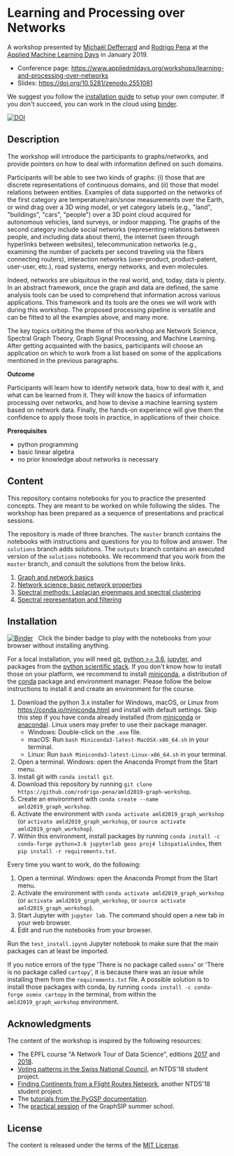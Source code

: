 # Learning and Processing over Networks

A workshop presented by [Michaël Defferrard](http://deff.ch) and [Rodrigo Pena](https://rodrigo-pena.github.io) at the [Applied Machine Learning Days](https://www.appliedmldays.org) in January 2019.

* Conference page: <https://www.appliedmldays.org/workshops/learning-and-processing-over-networks>
* Slides: <https://doi.org/10.5281/zenodo.2551081>

We suggest you follow the [installation guide](#installation) to setup your own computer.
If you don't succeed, you can work in the cloud using [binder].

[![DOI](https://zenodo.org/badge/167394811.svg)](https://zenodo.org/badge/latestdoi/167394811)

## Description

The workshop will introduce the participants to graphs/networks, and provide pointers on how to deal with information defined on such domains.

Participants will be able to see two kinds of graphs: (i) those that are discrete representations of continuous domains, and (ii) those that model relations between entities.
Examples of data supported on the networks of the first category are temperature/rain/snow measurements over the Earth, or wind drag over a 3D wing model, or yet category labels (e.g., "land", "buildings", "cars", "people") over a 3D point cloud acquired for autonomous vehicles, land surveys, or indoor mapping.
The graphs of the second category include social networks (representing relations between people, and including data about them), the internet (seen through hyperlinks between websites), telecommunication networks (e.g., examining the number of packets per second traveling via the fibers connecting routers), interaction networks (user-product, product-patent, user-user, etc.), road systems, energy networks, and even molecules.

Indeed, networks are ubiquitous in the real world, and, today, data is plenty. In an abstract framework, once the graph and data are defined, the same analysis tools can be used to comprehend that information across various applications. This framework and its tools are the ones we will work with during this workshop. The proposed processing pipeline is versatile and can be fitted to all the examples above, and many more.

The key topics orbiting the theme of this workshop are Network Science, Spectral Graph Theory, Graph Signal Processing, and Machine Learning. After getting acquainted with the basics, participants will choose an application on which to work from a list based on some of the applications mentioned in the previous paragraphs.

**Outcome**

Participants will learn how to identify network data, how to deal with it, and what can be learned from it. They will know the basics of information processing over networks, and how to devise a machine learning system based on network data. Finally, the hands-on experience will give them the confidence to apply those tools in practice, in applications of their choice.

**Prerequisites**

* python programming
* basic linear algebra
* no prior knowledge about networks is necessary

## Content

This repository contains notebooks for you to practice the presented concepts.
They are meant to be worked on while following the slides.
The workshop has been prepared as a sequence of presentations and practical sessions.

The repository is made of three branches.
The `master` branch contains the notebooks with instructions and questions for you to follow and answer.
The `solutions` branch adds solutions.
The `outputs` branch contains an executed version of the `solutions` notebooks.
We recommend that you work from the `master` branch, and consult the solutions from the below links.

1. [Graph and network basics][basics]
1. [Network science: basic network properties][properties]
1. [Spectral methods: Laplacian eigenmaps and spectral clustering][spectral]
1. [Spectral representation and filtering][filters]

[basics]: https://nbviewer.jupyter.org/github/rodrigo-pena/amld2019-graph-workshop/blob/outputs/notebooks/01_basics.ipynb
[properties]: https://nbviewer.jupyter.org/github/rodrigo-pena/amld2019-graph-workshop/blob/outputs/notebooks/02_properties.ipynb
[spectral]: https://nbviewer.jupyter.org/github/rodrigo-pena/amld2019-graph-workshop/blob/outputs/notebooks/03_spectral.ipynb
[filters]: https://nbviewer.jupyter.org/github/rodrigo-pena/amld2019-graph-workshop/blob/outputs/notebooks/04_filters.ipynb

## Installation

[![Binder](https://mybinder.org/badge.svg)][binder]
&nbsp; Click the binder badge to play with the notebooks from your browser without installing anything.

[binder]: https://mybinder.org/v2/gh/rodrigo-pena/amld2019-graph-workshop/master?urlpath=lab

For a local installation, you will need [git], [python >= 3.6][python], [jupyter], and packages from the [python scientific stack][scipy].
If you don't know how to install those on your platform, we recommend to install [miniconda], a distribution of the [conda] package and environment manager. Please follow the below instructions to install it and create an environment for the course.

1. Download the python 3.x installer for Windows, macOS, or Linux from <https://conda.io/miniconda.html> and install with default settings.
   Skip this step if you have conda already installed (from [miniconda] or [anaconda]).
   Linux users may prefer to use their package manager.
   * Windows: Double-click on the `.exe` file.
   * macOS: Run `bash Miniconda3-latest-MacOSX-x86_64.sh` in your terminal.
   * Linux: Run `bash Miniconda3-latest-Linux-x86_64.sh` in your terminal.
1. Open a terminal. Windows: open the Anaconda Prompt from the Start menu.
1. Install git with `conda install git`.
1. Download this repository by running `git clone https://github.com/rodrigo-pena/amld2019-graph-workshop`.
1. Create an environment with `conda create --name amld2019_graph_workshop`.
1. Activate the environment with `conda activate amld2019_graph_workshop`
   (or `activate amld2019_graph_workshop`, or `source activate amld2019_graph_workshop`).
1. Within this environment, install packages by running `conda install -c conda-forge python=3.6 jupyterlab geos proj4 libspatialindex`, then `pip install -r requirements.txt`.

Every time you want to work, do the following:

1. Open a terminal. Windows: open the Anaconda Prompt from the Start menu.
1. Activate the environment with `conda activate amld2019_graph_workshop`
   (or `activate amld2019_graph_workshop`, or `source activate amld2019_graph_workshop`).
1. Start Jupyter with `jupyter lab`.
   The command should open a new tab in your web browser.
1. Edit and run the notebooks from your browser.

Run the `test_install.ipynb` Jupyter notebook to make sure that the main packages can at least be imported.

If you notice errors of the type 'There is no package called `osmnx`' or 'There is no package called `cartopy`', it is because there was an issue while installing them from the `requirements.txt` file.
A possible solution is to install those packages with conda, by running `conda install -c conda-forge osmnx cartopy` in the terminal, from within the `amld2019_graph_workshop` environment.

[git]: https://git-scm.com
[python]: https://www.python.org
[jupyter]: https://jupyter.org/
[scipy]: https://www.scipy.org
[conda]: https://conda.io
[miniconda]: https://conda.io/miniconda.html
[anaconda]: https://anaconda.org

## Acknowledgments

The content of the workshop is inspired by the following resources:

* The EPFL course "A Network Tour of Data Science", editions [2017][ntds2017] and [2018][ntds2018].
* [Voting patterns in the Swiss National Council][swiss_council], an NTDS'18 student project.
* [Finding Continents from a Flight Routes Network][flight_routes], another NTDS'18 student project.
* The [tutorials from the PyGSP documentation][pygsp_tutorials].
* The [practical session][graphsip] of the GraphSIP summer school.

[ntds2017]: https://github.com/mdeff/ntds_2017
[ntds2018]: https://github.com/mdeff/ntds_2018
[swiss_council]: https://github.com/nikolaiorgland/conseil_national
[flight_routes]: https://github.com/franckdess/NTDS_Project
[pygsp_tutorials]: https://pygsp.readthedocs.io/en/stable/tutorials
[graphsip]: https://github.com/mdeff/pygsp_tutorial_graphsip

## License

The content is released under the terms of the [MIT License](LICENSE.txt).
